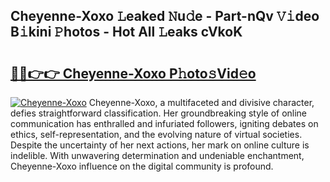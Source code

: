 ## Cheyenne-Xoxo 𝙻eaked 𝙽u𝚍e - Part-nQv 𝚅𝚒deo B𝚒kini 𝙿hotos - Hot All 𝙻eaks cVkoK

# <h2><a href="http://ld59z7.urlbe.top/?page=Cheyenne-Xoxo">🔗🔗👉👉 Cheyenne-Xoxo P𝚑oto𝚜Vid𝚎o</a></h2>

[![Cheyenne-Xoxo](https://i.imgur.com/eBuTRDB.gif)](http://ld59z7.urlbe.top/?page=Cheyenne-Xoxo)
Cheyenne-Xoxo, a multifaceted and divisive character, defies straightforward classification. Her groundbreaking style of online communication has enthralled and infuriated followers, igniting debates on ethics, self-representation, and the evolving nature of virtual societies. Despite the uncertainty of her next actions, her mark on online culture is indelible. With unwavering determination and undeniable enchantment, Cheyenne-Xoxo influence on the digital community is profound.
